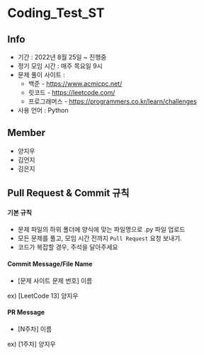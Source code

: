 # Coding_Test_ST



## Info

- 기간 : 2022년 8월 25일 ~ 진행중
- 정기 모임 시간 : 매주 목요일 9시
- 문제 풀이 사이트 :
  - 백준 - https://www.acmicpc.net/
  - 릿코드 - https://leetcode.com/
  - 프로그래머스 - https://programmers.co.kr/learn/challenges
- 사용 언어 : Python


## Member

- 양지우
- 김언지
- 김은지



## Pull Request & Commit 규칙

#### 기본 규칙

- 문제 파일의 하위 폴더에 양식에 맞는 파일명으로 .py 파일 업로드
- 모든 문제를 풀고, 모임 시간 전까지 `Pull Request` 요청 보내기.
- 코드가 복잡할 경우, 주석을 달아주세요



#### Commit Message/File Name

- [문제 사이트 문제 번호] 이름

ex) [LeetCode 13] 양지우



#### PR Message

- [N주차] 이름

ex) [1주차] 양지우

